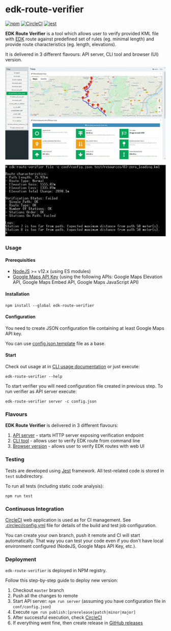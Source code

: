 # edk-route-verifier

[![npm](https://img.shields.io/npm/v/edk-route-verifier.svg?style=flat)](https://www.npmjs.com/package/edk-route-verifier)
[![CircleCI](https://img.shields.io/circleci/project/github/cloudify-cosmo/cloudify-ui-components.svg?style=svg)](https://circleci.com/gh/cloudify-cosmo/cloudify-ui-components)
[![jest](https://img.shields.io/badge/tested_with-jest-99424f.svg)](https://github.com/facebook/jest)

**EDK Route Verifier** is a tool which allows user to verify provided KML file with [EDK](https://edk.org.pl) route against predefined set of rules (eg. minimal length) and provide route characteristics (eg. length, elevations).

It is delivered in 3 different flavours: API server, CLI tool and browser (UI) version.

[![browser](./docs/browser.png)](docs/BROWSER.md)

[![browser](docs/cli.png)](docs/CLI.md)

### Usage

#### Prerequisities
* [NodeJS](https://nodejs.org) >= v12.x (using ES modules)
* [Google Maps API Key](https://developers.google.com/maps/documentation/javascript/get-api-key) (using the following APIs: Google Maps Elevation API, Google Maps Embed API, Google Maps JavaScript API)

#### Installation
 
```shell script
npm install --global edk-route-verifier
```

#### Configuration

You need to create JSON configuration file containing at least Google Maps API key. 

You can use [config.json.template](conf/config.json.template) file as a base.


#### Start

Check out usage at in [CLI usage documentation](docs/USAGE.md) or just execute:
  
```shell script
edk-route-verifier --help
```

To start verifier you will need configuration file created in previous step. To run verifier as API server execute:

```shell script
edk-route-verifier server -c config.json
```

### Flavours

**EDK Route Verifier** is delivered in 3 different flavours: 

1. [API server](docs/API.md) - starts HTTP server exposing verification endpoint 
2. [CLI tool](docs/CLI.md) - allows user to verify EDK route from command line
3. [Browser version](docs/BROWSER.md) - allows user to verify EDK routes with web UI


### Testing

Tests are developed using [Jest](https://jestjs.io/) framework. All test-related code is stored in `test` subdirectory.

To run all tests (including static code analysis):

```shell script
npm run test
```

### Continuous Integration
[CircleCI](https://circleci.com/gh/edk-software/edk-route-verifier) web application is used as for CI management. See [.circleci/config.yml](.circleci/config.yml) file for details of the build and test job configuration.

You can create your own branch, push it remote and CI will start automatically. That way you can test your code even if you don't have local environment configured (NodeJS, Google Maps API Key, etc.).

### Deployment

`edk-route-verifier` is deployed in NPM registry. 

Follow this step-by-step guide to deploy new version:
1. Checkout `master` branch
2. Push all the changes to remote
3. Start API server: `npm run server` (assuming you have configuration file in `conf/config.json`)
4. Execute `npm run publish:[prerelease|patch|minor|major]`
5. After successful execution, check [CircleCI](https://circleci.com/gh/edk-software/edk-route-verifier)
5. If everything went fine, then create release in [GitHub releases](https://github.com/edk-software/edk-route-verifier/tags)
